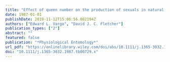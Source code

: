```yaml
---
title: "Effect of queen number on the production of sexuals in natural populations of the fire ant, Solenopsis invicta"
date: 1987-01-01
publishDate: 2019-11-12T15:06:56.082194Z
authors: ["Edward L. Vargo", "David J. C. Fletcher"]
publication_types: ["2"]
abstract: ""
featured: false
publication: "*Physiological Entomology*"
url_pdf: "https://onlinelibrary.wiley.com/doi/abs/10.1111/j.1365-3032.1987.tb00729.x"
doi: "10.1111/j.1365-3032.1987.tb00729.x"
---
```


